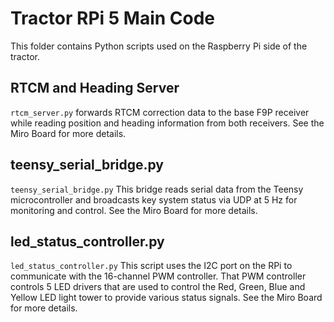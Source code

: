 # Tractor RPi 5 Main Code

This folder contains Python scripts used on the Raspberry Pi side of the
tractor.

## RTCM and Heading Server

`rtcm_server.py` forwards RTCM correction data to the base F9P receiver while
reading position and heading information from both receivers.  See the Miro Board for more details.

## teensy_serial_bridge.py

`teensy_serial_bridge.py` This bridge reads serial data from the Teensy microcontroller and broadcasts key system status via UDP at 5 Hz for monitoring and control.  See the Miro Board for more details.

## led_status_controller.py

`led_status_controller.py` This script uses the I2C port on the RPi to communicate with the 16-channel PWM controller.  That PWM controller controls 5 LED drivers that are used to control the Red, Green, Blue and Yellow LED light tower to provide various status signals. See the Miro Board for more details.



